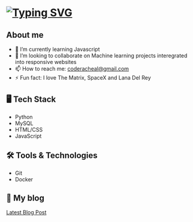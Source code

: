 # [![Typing SVG](https://readme-typing-svg.herokuapp.com?size=35&duration=3000&color=66ff66&center=true&vCenter=true&width=1000&lines=Hi+there!%F0%9F%91%8BI'm+Racheal+Appiah-kubi+!%F0%9F%A4%97;Nice+to+meet+you!%F0%9F%98%84)](https://git.io/typing-svg) 

## About me

- 🌱 I’m currently learning Javascript
- 👯 I’m looking to collaborate on Machine learning projects interegrated into responsive websites
- 📫 How to reach me: coderacheal@gmail.com
- ⚡ Fun fact: I love The Matrix, SpaceX and Lana Del Rey

## 🖥️ Tech Stack
- Python
- MySQL
- HTML/CSS
- JavaScript

## 🛠️ Tools & Technologies
- Git
- Docker

## 📰 My blog
[Latest Blog Post](https://rb.gy/1ssy6b)
